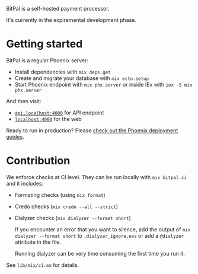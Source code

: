 BitPal is a self-hosted payment processor.

It's currently in the expiremental development phase.

# Getting started

BitPal is a regular Phoenix server:

  * Install dependencies with `mix deps.get`
  * Create and migrate your database with `mix ecto.setup`
  * Start Phoenix endpoint with `mix phx.server` or inside IEx with `iex -S mix phx.server`

And then visit:

- [`api.localhost:4000`](http://api.localhost:4000) for API endpoint
- [`localhost:4000`](http://localhost:4000) for the web

Ready to run in production? Please [check out the Phoenix deployment guides](https://hexdocs.pm/phoenix/deployment.html).

# Contribution

We enforce checks at CI level. They can be run locally with `mix bitpal.ci` and it includes:

- Formating checks (using `mix format`)
- Credo checks (`mix credo --all --strict`)
- Dialyzer checks (`mix dialyzer --format short`)

  If you encounter an error that you want to silence, add the output of `mix dialyzer --format short` to `.dialyzer_ignore.exs` or add a `@dialyzer` attribute in the file.

  Running dialyzer can be very time consuming the first time you run it.

See `lib/mix/ci.ex` for details.
